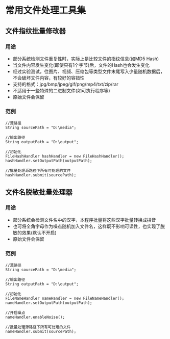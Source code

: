 # 常用文件处理工具集
## 文件指纹批量修改器
### 用途
- 部分系统检测文件重复性时，实际上是比较文件的指纹信息(如MD5 Hash)
- 当文件内容发生变化(即使只有1个字节)后，文件的Hash也会发生变化
- 经过实验测试，往图片、视频、压缩包等类型文件末尾写入少量随机数据后，不会破坏文件内容，有较好的容错性
- 支持的格式：jpg/bmp/jpeg/gif/png/mp4/txt/zip/rar  
- 不适用于一些特殊的二进制文件(如可执行程序等)
- 原始文件会保留
### 范例
```
//源路径
String sourcePath = "D:\media";

//输出路径
String outputPath = "D:\output";

//初始化
FileHashHandler hashHandler = new FileHashHandler();
hashHandler.setOutputPath(outputPath);

//批量处理源路径下所有可处理的文件
hashHandler.submit(sourcePath);
```

## 文件名脱敏批量处理器
### 用途
- 部分系统会检测文件名中的汉字，本程序批量将这些汉字批量转换成拼音
- 也可将全角字母作为噪点随机加入文件名，这样既不影响可读性，也实现了脱敏的效果(默认不开启)
- 原始文件会保留
### 范例
```
//源路径
String sourcePath = "D:\media";

//输出路径
String outputPath = "D:\output";

//初始化
FileNameHandler nameHandler = new FileNameHandler();
nameHandler.setOutputPath(outputPath);

//开启噪点
nameHandler.enableNoise();

//批量处理源路径下所有可处理的文件
nameHandler.submit(sourcePath);
```

